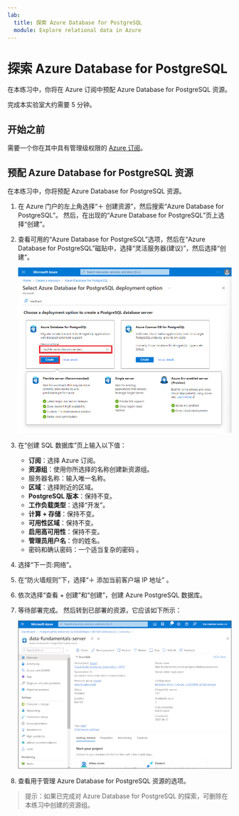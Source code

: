```yaml
---
lab:
  title: 探索 Azure Database for PostgreSQL
  module: Explore relational data in Azure
---
```


# <a name="explore-azure-database-for-postgresql"></a>探索 Azure Database for PostgreSQL

在本练习中，你将在 Azure 订阅中预配 Azure Database for PostgreSQL 资源。

完成本实验室大约需要 5 分钟。

## <a name="before-you-start"></a>开始之前

需要一个你在其中具有管理级权限的 [Azure 订阅](https://azure.microsoft.com/free)。

## <a name="provision-an-azure-database-for-postgresql-resource"></a>预配 Azure Database for PostgreSQL 资源

在本练习中，你将预配 Azure Database for PostgreSQL 资源。

1. 在 Azure 门户的左上角选择“&#65291; 创建资源”，然后搜索“Azure Database for PostgreSQL”。 然后，在出现的“Azure Database for PostgreSQL”页上选择“创建”。

1. 查看可用的“Azure Database for PostgreSQL”选项，然后在“Azure Database for PostgreSQL”磁贴中，选择“灵活服务器(建议)”，然后选择“创建”。

    ![Azure Database for PostgreSQL 部署选项的屏幕截图](images/postgresql-options.png)

1. 在“创建 SQL 数据库”页上输入以下值：
    - **订阅**：选择 Azure 订阅。
    - **资源组**：使用你所选择的名称创建新资源组。
    - 服务器名称：输入唯一名称。
    - **区域**：选择附近的区域。
    - **PostgreSQL 版本**：保持不变。
    - **工作负载类型**：选择“开发”。
    - **计算 + 存储**：保持不变。
    - **可用性区域**：保持不变。
    - **启用高可用性**：保持不变。
    - **管理员用户名**：你的姓名。
    - 密码和确认密码：一个适当复杂的密码 。

1. 选择“下一页:网络”。

1. 在“防火墙规则”下，选择“&#65291; 添加当前客户端 IP 地址” 。

1. 依次选择“查看 + 创建”和“创建”，创建 Azure PostgreSQL 数据库。

1. 等待部署完成。 然后转到已部署的资源，它应该如下所示：

    ![Azure 门户的屏幕截图，其中显示了 Azure Database for PostgreSQL 页面。](images/postgresql-portal.png)

1. 查看用于管理 Azure Database for PostgreSQL 资源的选项。

> 提示：如果已完成对 Azure Database for PostgreSQL 的探索，可删除在本练习中创建的资源组。
